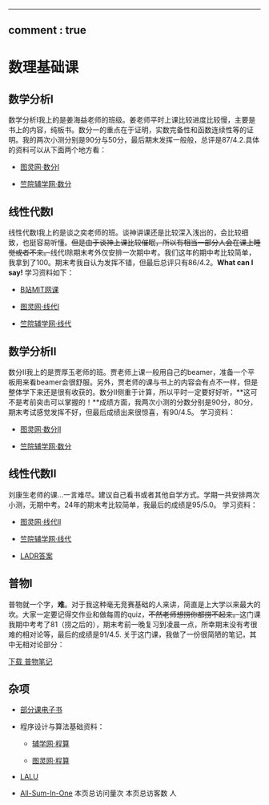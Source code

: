 <script defer src="https://vercount.one/js"></script>
---
comment : true
---

# 数理基础课

## 数学分析I

数学分析I我上的是姜海益老师的班级。姜老师平时上课比较进度比较慢，主要是书上的内容，纯板书。数分一的重点在于证明，实数完备性和函数连续性等的证明。我的两次小测分别是90分与50分，最后期末发挥一般般，总评是87/4.2.具体的资料可以从下面两个地方看：

* [图灵网·数分I](https://zju-turing.github.io/TuringCourses/math_phys/math_analysis1/)

* [竺院辅学网·数分](https://ckc-agc.bowling233.top/analysis/)

## 线性代数I

线性代数I我上的是谈之奕老师的班。谈神讲课还是比较深入浅出的，会比较细致，也挺容易听懂。<strike>但是由于谈神上课比较催眠，所以有相当一部分人会在课上睡觉或者不来。</strike>线代I除期末考外仅安排一次期中考。我们这年的期中考比较简单，我拿到了100。期末考我自认为发挥不错，但最后总评只有86/4.2。**What can I say!**
学习资料如下：

* [B站MIT网课](https://www.bilibili.com/video/BV16Z4y1U7oU/)

* [图灵网·线代I](https://zju-turing.github.io/TuringCourses/math_phys/linear_algebra1/)

* [竺院辅学网·线代](https://ckc-agc.bowling233.top/algebra/)

## 数学分析II

数分II我上的是贾厚玉老师的班。贾老师上课一般用自己的beamer，准备一个平板用来看beamer会很舒服。另外，贾老师的课与书上的内容会有点不一样，但是整体学下来还是很有收获的。数分II侧重于计算，所以平时一定要好好听，**这可不是考前突击可以掌握的！**成绩方面，我两次小测的分数分别是90分，80分，期末考试感觉发挥不好，但最后成绩出来很惊喜，有90/4.5。
学习资料：

* [图灵网·数分II](https://zju-turing.github.io/TuringCourses/math_phys/math_analysis2/)

* [竺院辅学网·数分](https://ckc-agc.bowling233.top/analysis/)

## 线性代数II

刘康生老师的课...一言难尽。建议自己看书或者其他自学方式。学期一共安排两次小测，无期中考。24年的期末考比较简单，我最后的成绩是95/5.0。
学习资料：

* [图灵网·线代II](https://zju-turing.github.io/TuringCourses/math_phys/linear_algebra2/)

* [竺院辅学网·线代](https://ckc-agc.bowling233.top/algebra/)

* [LADR答案](https://linearalgebras.com/)

## 普物I

普物就一个字，**难**。对于我这种毫无竞赛基础的人来讲，简直是上大学以来最大的坎。大家一定要记得交作业和做每周的quiz，<strike>不然老师想捞你都捞不起来。</strike>这门课我期中考考了81（捞之后的），期末考前一晚复习到凌晨一点，所幸期末没有考很难的相对论等，最后的成绩是91/4.5.
关于这门课，我做了一份很简陋的笔记，其中无相对论部分：

<a href="https://starstone3.github.io/smaterials/physics.pdf" download="physics.pdf">下载 普物笔记</a>

## 杂项

* [部分课电子书](https://pan.baidu.com/s/1ld8aE8RUtDug8LqlKbQmYQ?pwd=7wct)

* 程序设计与算法基础资料：

    * [辅学网·程算](https://ckc-agc.bowling233.top/programming/)

    * [图灵网·程算](https://zju-turing.github.io/TuringCourses/major_basic/programming/)

* [LALU](https://ckc-agc.bowling233.top/lalu/)

* [All-Sum-In-One](https://github.com/IsshikiHugh/zju-cs-asio)
<span id="busuanzi_container_page_pv">本页总访问量<span id="busuanzi_value_page_pv"></span>次</span>
<span id="busuanzi_container_page_uv">本页总访客数 <span id="busuanzi_value_page_uv"></span> 人</span>